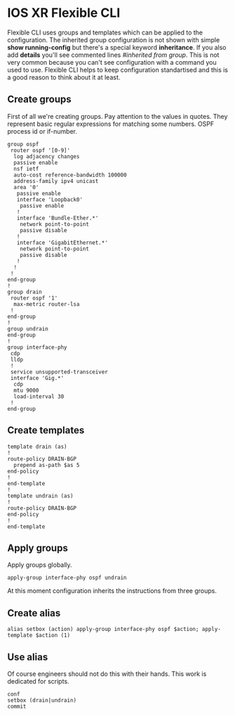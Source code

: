 # IOS XR Flexible CLI
Flexible CLI uses groups and templates which can be applied to the configuration. The inherited group configuration is not shown with simple **show running-config** but there's a special keyword **inheritance**. If you also add **details** you'll see commented lines _#inherited from group_. This is not very common because you can't see configuration with a command you used to use. Flexible CLI helps to keep configuration standartised and this is a good reason to think about it at least.

## Create groups
First of all we're creating groups. Pay attention to the values in quotes. They represent basic regular expressions for matching some numbers. OSPF process id or if-number.
```
group ospf
 router ospf '[0-9]'
  log adjacency changes
  passive enable
  nsf ietf
  auto-cost reference-bandwidth 100000
  address-family ipv4 unicast
  area '0'
   passive enable
   interface 'Loopback0'
    passive enable
   !
   interface 'Bundle-Ether.*'
    network point-to-point
    passive disable
   !
   interface 'GigabitEthernet.*'
    network point-to-point
    passive disable
   !
  !
 !
end-group
!
group drain
 router ospf '1'
  max-metric router-lsa
 !
end-group
!
group undrain
end-group
!
group interface-phy
 cdp
 lldp
 !
 service unsupported-transceiver
 interface 'Gig.*'
  cdp
  mtu 9000
  load-interval 30
 !
end-group
```

## Create templates
```
template drain (as)
!
route-policy DRAIN-BGP
  prepend as-path $as 5
end-policy
!
end-template
!
template undrain (as)
!
route-policy DRAIN-BGP
end-policy
!
end-template
```
## Apply groups
Apply groups globally.

```
apply-group interface-phy ospf undrain
```
At this moment configuration inherits the instructions from three groups.

## Create alias
```
alias setbox (action) apply-group interface-phy ospf $action; apply-template $action (1)
```
## Use alias
Of course engineers should not do this with their hands. This work is dedicated for scripts.
```
conf
setbox (drain|undrain)
commit
```
